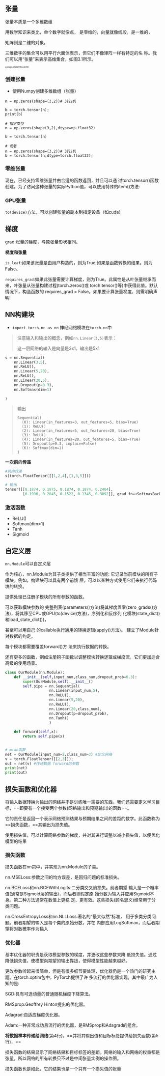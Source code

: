 ## 张量

张量本质是一个多维数组

用数学知识来类比，单个数字就像点， 是零维的，向量就像线段，是一维的，

矩阵则是二维的对象。

三维数字的集合可以用平行六面体表示，但它们不像矩阵一样有特定的名 称。我们可以用“张量”来表示高维集合，如图3.1所示。

<img src="https://gitee.com/matytan/tupic/raw/master/uPic/image-20211120152446708.png" alt="image-2021120152446708" style="zoom:40%;" />

### 创建张量

- 使用Numpy创建多维数组（张量）

```#python
n = np.zeros(shape=(3,2))# 3行2列

b = torch.tensor(n);
print(b)

# 指定类型
n = np.zeros(shape(3,2),dtype=np.float32)

b = torch.tensor(n)

# 或者
n = np.zeros(shape=(3,2))# 3行2列
b = torch.tensor(n,dtype=torch.float32);

```

### 零维张量

现在，已经支持零维张量并由合适的函数返回，并且可以通 过torch.tensor()函数创建。为了访问这种张量的实际Python值，可以使用特殊的item()方法:





### GPU张量

`to(device)`方法，可以创建张量的副本到指定设备（如cuda）

## 梯度

grad:张量的梯度，与原张量形状相同。



**梯度和张量**

`is_leaf`:如果该张量是由用户构造的，则为True;如果是函数转换的结果，则为False。

`requires_grad`:如果此张量需要计算梯度，则为True。此属性是从叶张量继承而来，叶张量从张量构建过程(torch.zeros()或 torch.tensor()等)中获得此值。默认情况下，构造函数的 requires_grad = False，如果要计算张量梯度，则需明确声明



## NN构建块

- `import torch.nn as nn` 神经网络模块在`torch.nn`中

> 注意输入和输出的概念，例如`nn.Linear(3,5)`表示：
>
> 这一层网络的输入是向量是3x1，输出是5x1

```python
s = nn.Sequential(
    nn.Linear(3,5),
    nn.ReLU(),
    nn.Linear(5,20),
    nn.ReLU(),
    nn.Linear(20,5),
    nn.Dropout(p=0.3),
    nn.Softmax(dim=1)
    
)
```

> 输出
>
> ```
> Sequential(
>   (0): Linear(in_features=3, out_features=5, bias=True)
>   (1): ReLU()
>   (2): Linear(in_features=5, out_features=20, bias=True)
>   (3): ReLU()
>   (4): Linear(in_features=20, out_features=5, bias=True)
>   (5): Dropout(p=0.3, inplace=False)
>   (6): Softmax(dim=1)
> )
> ```



**一次前向传递**

```python
#前向传递
s(torch.FloatTensor([[1,2,4],[1,3,5]]))

# 输出
tensor([[0.1874, 0.1975, 0.1874, 0.1874, 0.2404],
        [0.1996, 0.2045, 0.1522, 0.1345, 0.3092]], grad_fn=<SoftmaxBackward0>)
```



### 激活函数

- ReLU()
- Softmax(dim=1)
- Tanh
- Sigmoid



## 自定义层

`nn.Module`可以自定义层

作为核心，nn.Module为其子类提供了相当丰富的功能:
它记录当前模块的所有子模块。例如，构建块可以具有两个前馈 层，可以以某种方式使用它们来执行代码块的转换。 

提供处理已注册子模块的所有参数的函数。

可以获取模块参数的 完整列表(parameters()方法)将其梯度置零(zero_grads()方 法)，将其移至CPU或GPU(to(device)方法)，序列化和反序列 化模块(state_dict()和load_state_dict())，

甚至可以用自己 的callable执行通用的转换逻辑(apply()方法)。 建立了Module针对数据的约定。

每个模块都需要覆盖forward()方 法来执行数据的转换。 

还有更多的函数，例如注册钩子函数以调整模块转换逻辑或梯度流，它们更加适合高级的使用场景。

```python
class OurModule(nn.Module):
    def __init__(self,input_num,class_num,dropout_prob=0.3):
        super(OurModule,self).__init__()
        self.pipe = nn.Sequential(
                    nn.Linear(input_num,5),
                    nn.ReLU(),
                    nn.Linear(5,20),
                    nn.ReLU(),
                    nn.Linear(20,class_num),
                    nn.Dropout(p=dropout_prob),
                    nn.Tanh()
                    )
    
    def forward(self,x):
        return self.pipe(x)
      

# mian函数
net = OurModule(input_num=2,class_num=3) #定义网络
v = torch.FloatTensor([[2,3]]);
out = net(v) #传递数据 forward的参数
print(net)
print(out)
```



## 损失函数和优化器

将输入数据转换为输出的网络并不是训练唯一需要的东西。我们还需要定义学习目标，==即要有一个接受两个参数(网络输出和预期输出)的函数==。

它的责任是返回一个表示网络预测结果与预期结果之间的差距的数字。此函数称为==损失函数，==其输出为损失值。

使用损失值，可以计算网络参数的梯度，并对其进行调整以减小损失值，以便优化模型的结果

### 损失函数

损失函数在nn包中，并实现为nn.Module的子类。

nn.MSELoss:参数之间的均方误差，是回归问题的标准损失。 

nn.BCELoss和nn.BCEWithLogits:二分类交叉熵损失。前者期望 输入是一个概率值(通常是Sigmoid层的输出)，而后者则假定原 始分数为输入并应用Sigmoid本身。第二种方法通常在数值上更稳 定、更有效。这些损失(顾名思义)经常用于分类问题。 

nn.CrossEntropyLoss和nn.NLLLoss:著名的“最大似然”标准， 用于多类分类问题。前者期望的输入是每个类的原始分数，并在 内部应用LogSoftmax，而后者期望将对数概率作为输入



### 优化器

基本优化器的职责是获取模型参数的梯度，并更改这些参数来降 低损失值。通过降低损失值，使模型向期望的输出靠拢，使得模型性能越来越好。

更改参数听起来很简单，但是有很多细节要处理，优化器仍是一个热门的研究主题。在torch.optim包中，PyTorch提供了许 多流行的优化器实现，其中最广为人知的是:

SGD:具有可选动量的普通随机梯度下降算法。 

RMSprop:Geoffrey Hinton提出的优化器。 

Adagrad:自适应梯度优化器。 

Adam:一种非常成功且流行的优化器，是RMSprop和Adagrad的组合。






**将数据样本传递给网络**(第4行)，==并将其输出值和目标标签提供给损失函数(第5行)，==

损失函数的结果显示了网络结果和目标标签的差距。网络的输入和网络的权重都是张量，所以网络的所有转换只不过是中间张量实例的操作图。

损失函数也是如此，它的结果也是一个只有一个损失值的张量

